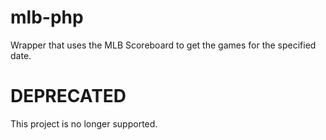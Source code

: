 # mlb-php
Wrapper that uses the MLB Scoreboard to get the games for the specified date.

# DEPRECATED
This project is no longer supported.

